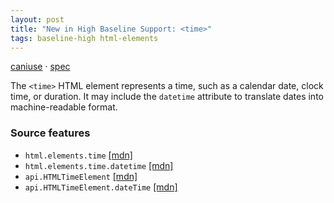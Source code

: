 ```yaml
---
layout: post
title: "New in High Baseline Support: <time>"
tags: baseline-high html-elements
---
```


[caniuse](https://caniuse.com/?search=time) · [spec](https://html.spec.whatwg.org/multipage/text-level-semantics.html#the-time-element)

The `<time>` HTML element represents a time, such as a calendar date, clock time, or duration. It may include the `datetime` attribute to translate dates into machine-readable format.

### Source features

- ``html.elements.time`` [[mdn]](https://https://developer.mozilla.org/en-US/search?q=html.elements.time)
- ``html.elements.time.datetime`` [[mdn]](https://https://developer.mozilla.org/en-US/search?q=html.elements.time.datetime)
- ``api.HTMLTimeElement`` [[mdn]](https://https://developer.mozilla.org/en-US/search?q=api.HTMLTimeElement)
- ``api.HTMLTimeElement.dateTime`` [[mdn]](https://https://developer.mozilla.org/en-US/search?q=api.HTMLTimeElement.dateTime)
